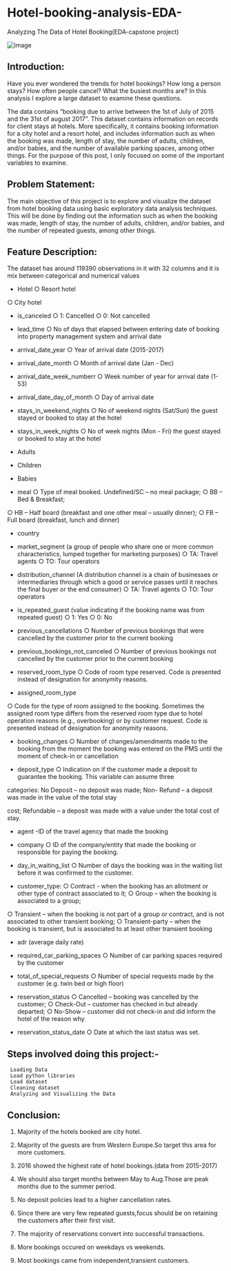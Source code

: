 # Hotel-booking-analysis-EDA-
Analyzing The Data of Hotel Booking(EDA-capstone project)


![image](https://user-images.githubusercontent.com/92503896/209557546-25d198c0-4dfa-46ed-a573-172b7a3377f4.png)


## **Introduction:**

Have you ever wondered the trends for hotel bookings? How long a
person stays? How often people cancel? What the busiest months
are? In this analysis I explore a large dataset to examine these
questions.

The data contains “booking due to arrive between the 1st of July of
2015 and the 31st of august 2017”. This dataset contains information
on records for client stays at hotels. More specifically, it contains
booking information for a city hotel and a resort hotel, and includes
information such as when the booking was made, length of stay, the
number of adults, children, and/or babies, and the number of
available parking spaces, among other things. For the purpose of this
post, I only focused on some of the important variables to examine.

## **Problem Statement:**

The main objective of this project is to explore and visualize the
dataset from hotel booking data using basic exploratory data
analysis techniques. This will be done by finding out the
information such as when the booking was made, length of stay,
the number of adults, children, and/or babies, and the number of
repeated guests, among other things.

## **Feature Description:**

The dataset has around 119390 observations in it with 32 columns
and it is mix between categorical and numerical values

* Hotel
○ Resort hotel

○ City hotel
* is_canceled
○ 1: Cancelled
○ 0: Not cancelled
* lead_time
○ No of days that elapsed between entering date of booking
into property management system and arrival date

* arrival_date_year
○ Year of arrival date (2015-2017)
* arrival_date_month
○ Month of arrival date (Jan - Dec)

* arrival_date_week_numberr
○ Week number of year for arrival date (1-53)
* arrival_date_day_of_month
○ Day of arrival date
* stays_in_weekend_nights
○ No of weekend nights (Sat/Sun) the guest stayed or
booked to stay at the hotel

* stays_in_week_nights
○ No of week nights (Mon - Fri) the guest stayed or booked
to stay at the hotel

* Adults
* Children
* Babies
* meal
○ Type of meal booked. Undefined/SC – no meal package;
○ BB – Bed & Breakfast;

○ HB – Half board (breakfast and one other meal – usually
dinner);
○ FB – Full board (breakfast, lunch and dinner)
* country
* market_segment (a group of people who share one or more
common characteristics, lumped together for marketing
purposes)
○ TA: Travel agents
○ TO: Tour operators
* distribution_channel (A distribution channel is a chain of
businesses or intermediaries through which a good or service
passes until it reaches the final buyer or the end consumer)
○ TA: Travel agents
○ TO: Tour operators
* is_repeated_guest (value indicating if the booking name was
from repeated guest)
○ 1: Yes
○ 0: No

* previous_cancellations
○ Number of previous bookings that were cancelled by the
customer prior to the current booking

* previous_bookings_not_canceled
○ Number of previous bookings not cancelled by the
customer prior to the current booking

* reserved_room_type
○ Code of room type reserved. Code is presented instead of
designation for anonymity reasons.

* assigned_room_type

○ Code for the type of room assigned to the booking.
Sometimes the assigned room type differs from the
reserved room type due to hotel operation reasons (e.g.,
overbooking) or by customer request. Code is presented
instead of designation for anonymity reasons.

* booking_changes
○ Number of changes/amendments made to the booking
from the moment the booking was entered on the PMS
until the moment of check-in or cancellation

* deposit_type
○ Indication on if the customer made a deposit to
guarantee the booking. This variable can assume three

categories: No Deposit – no deposit was made; Non-
Refund – a deposit was made in the value of the total stay

cost; Refundable – a deposit was made with a value under
the total cost of stay.

* agent -ID of the travel agency that made the booking
* company
○ ID of the company/entity that made the booking or
responsible for paying the booking.

* day_in_waiting_list
○ Number of days the booking was in the waiting list before
it was confirmed to the customer.

* customer_type:
○ Contract - when the booking has an allotment or other
type of contract associated to it;
○ Group – when the booking is associated to a group;

○ Transient – when the booking is not part of a group or
contract, and is not associated to other transient booking;
○ Transient-party – when the booking is transient, but is
associated to at least other transient booking

* adr (average daily rate)
* required_car_parking_spaces
○ Number of car parking spaces required by the customer
* total_of_special_requests
○ Number of special requests made by the customer (e.g.
twin bed or high floor)

* reservation_status
○ Cancelled – booking was cancelled by the customer;
○ Check-Out – customer has checked in but already
departed;
○ No-Show – customer did not check-in and did inform the
hotel of the reason why
* reservation_status_date
○ Date at which the last status was set.


## **Steps involved doing this project:-**

     Loading Data
     Load python libraries
     Load dataset
     Cleaning dataset
     Analyzing and Visualizing the Data
     
     
## **Conclusion:**

1. Majority of the hotels booked are city hotel.

2. Majority of the guests are from Western Europe.So target this area for more customers.

3. 2016 showed the highest rate of hotel bookings.(data from 2015-2017)

4. We should also target months between May to Aug.Those are peak months due to the summer period.

5. No deposit policies lead to a higher cancellation rates.

6. Since there are very few repeated guests,focus should be on retaining the customers after their first visit.

7. The majority of reservations convert into successful transactions.

8. More bookings occured on weekdays vs weekends.

9. Most bookings came from independent,transient customers.


